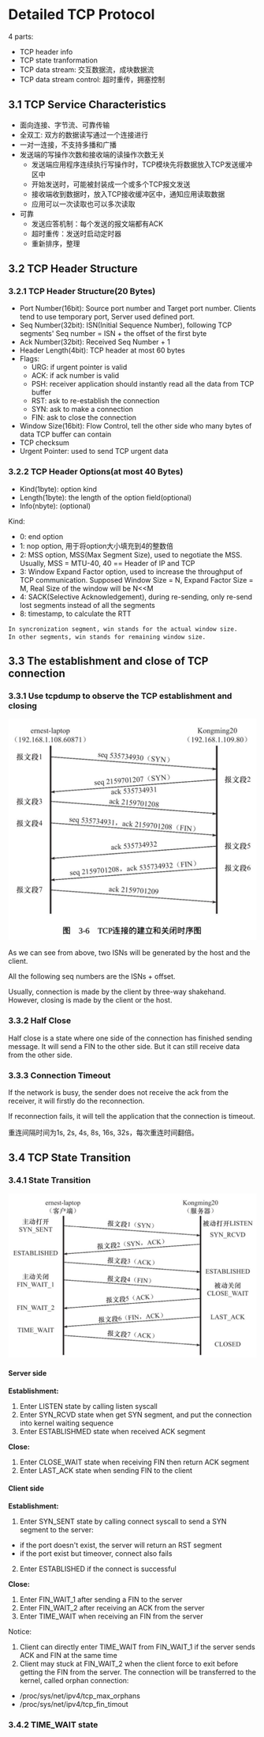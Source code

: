 # Detailed TCP Protocol

4 parts:
- TCP header info
- TCP state tranformation
- TCP data stream: 交互数据流，成块数据流
- TCP data stream control: 超时重传，拥塞控制

## 3.1 TCP Service Characteristics

- 面向连接、字节流、可靠传输
- 全双工: 双方的数据读写通过一个连接进行
- 一对一连接，不支持多播和广播
- 发送端的写操作次数和接收端的读操作次数无关
  - 发送端应用程序连续执行写操作时，TCP模块先将数据放入TCP发送缓冲区中
  - 开始发送时，可能被封装成一个或多个TCP报文发送
  - 接收端收到数据时，放入TCP接收缓冲区中，通知应用读取数据
  - 应用可以一次读取也可以多次读取
- 可靠
  - 发送应答机制：每个发送的报文端都有ACK
  - 超时重传：发送时启动定时器
  - 重新排序，整理

## 3.2 TCP Header Structure

### 3.2.1 TCP Header Structure(20 Bytes)

- Port Number(16bit): Source port number and Target port number. Clients tend to use temporary port, Server used defined port.
- Seq Number(32bit): ISN(Initial Sequence Number), following TCP segments' Seq number = ISN + the offset of the first byte
- Ack Number(32bit): Received Seq Number + 1
- Header Length(4bit): TCP header at most 60 bytes
- Flags:
  - URG: if urgent pointer is valid
  - ACK: if ack number is valid
  - PSH: receiver application should instantly read all the data from TCP buffer
  - RST: ask to re-establish the connection
  - SYN: ask to make a connection
  - FIN: ask to close the connection
- Window Size(16bit): Flow Control, tell the other side who many bytes of data TCP buffer can contain
- TCP checksum
- Urgent Pointer: used to send TCP urgent data

### 3.2.2 TCP Header Options(at most 40 Bytes)

- Kind(1byte): option kind
- Length(1byte): the length of the option field(optional)
- Info(nbyte): (optional)

Kind:
- 0: end option
- 1: nop option, 用于将option大小填充到4的整数倍
- 2: MSS option, MSS(Max Segment Size), used to negotiate the MSS. Usually, MSS = MTU-40, 40 == Header of IP and TCP
- 3: Window Expand Factor option, used to increase the throughput of TCP communication. Supposed Window Size = N, Expand Factor Size = M, Real Size of the window will be N<<M
- 4: SACK(Selective Acknowledgement), during re-sending, only re-send lost segments instead of all the segments
- 8: timestamp, to calculate the RTT

```
In syncronization segment, win stands for the actual window size.
In other segments, win stands for remaining window size.
```

## 3.3 The establishment and close of TCP connection


### 3.3.1 Use tcpdump to observe the TCP establishment and closing

<img src="./pics/TCP_open_n_close.png">

As we can see from above, two ISNs will be generated by the host and the client.

All the following seq numbers are the ISNs + offset.

Usually, connection is made by the client by three-way shakehand. However, closing is made by the client or the host.

### 3.3.2 Half Close

Half close is a state where one side of the connection has finished sending message. It will send a FIN to the other side. But it can still receive data from the other side.

### 3.3.3 Connection Timeout

If the network is busy, the sender does not receive the ack from the receiver, it will firstly do the reconnection.

If reconnection fails, it will tell the application that the connection is timeout.

重连间隔时间为1s, 2s, 4s, 8s, 16s, 32s，每次重连时间翻倍。

## 3.4 TCP State Transition

### 3.4.1 State Transition

<img src="./pics/TCP_connection.png">

#### Server side

**Establishment:**
1. Enter LISTEN state by calling listen syscall
2. Enter SYN_RCVD state when get SYN segment, and put the connection into kernel waiting sequence
3. Enter ESTABLISHMED state when received ACK segment

**Close:**
1. Enter CLOSE_WAIT state when receiving FIN then return ACK segment
2. Enter LAST_ACK state when sending FIN to the client

#### Client side

**Establishment:**
1. Enter SYN_SENT state by calling connect syscall to send a SYN segment to the server:
  - if the port doesn't exist, the server will return an RST segment
  - if the port exist but timeover, connect also fails
2. Enter ESTABLISHED if the connect is successful

**Close:**
1. Enter FIN_WAIT_1 after sending a FIN to the server
2. Enter FIN_WAIT_2 after receiving an ACK from the server
3. Enter TIME_WAIT when receiving an FIN from the server

Notice:
1. Client can directly enter TIME_WAIT from FIN_WAIT_1 if the server sends ACK and FIN at the same time
2. Client may stuck at FIN_WAIT_2 when the client force to exit before getting the FIN from the server. The connection will be transferred to the kernel, called orphan connection:
  - /proc/sys/net/ipv4/tcp_max_orphans
  - /proc/sys/net/ipv4/tcp_fin_timout

### 3.4.2 TIME_WAIT state










